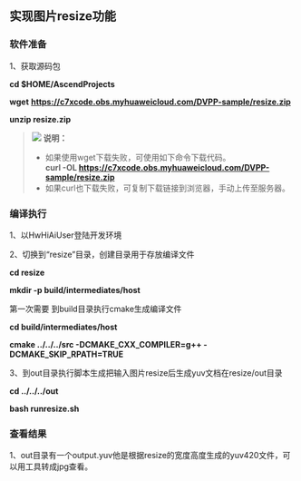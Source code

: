 ## 实现图片resize功能

### 软件准备

1、获取源码包

  **cd $HOME/AscendProjects**

  **wget** **https://c7xcode.obs.myhuaweicloud.com/DVPP-sample/resize.zip**

  **unzip resize.zip**

>![](E:/v32_40g/C32share/samples/dvpp-samples/crop/public_sys-resources/icon-note.gif) **说明：**   
>
>- 如果使用wget下载失败，可使用如下命令下载代码。  
>  **curl -OL https://c7xcode.obs.myhuaweicloud.com/DVPP-sample/resize.zip** 
>- 如果curl也下载失败，可复制下载链接到浏览器，手动上传至服务器。

### 编译执行

1、以HwHiAiUser登陆开发环境

2、切换到“resize”目录，创建目录用于存放编译文件

**cd resize**

**mkdir -p build/intermediates/host**

第一次需要 到build目录执行cmake生成编译文件

**cd build/intermediates/host**

**cmake ../../../src -DCMAKE_CXX_COMPILER=g++ -DCMAKE_SKIP_RPATH=TRUE**

3、到out目录执行脚本生成把输入图片resize后生成yuv文档在resize/out目录

**cd ../../../out**

**bash runresize.sh**

### 查看结果

1、out目录有一个output.yuv他是根据resize的宽度高度生成的yuv420文件，可以用工具转成jpg查看。